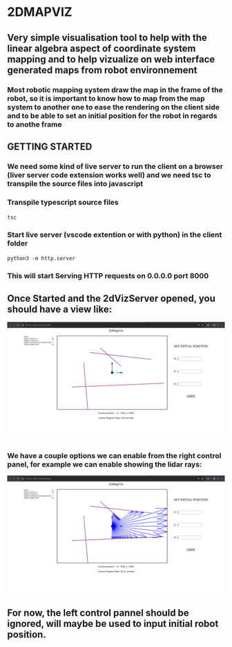 # 2DMAPVIZ

## Very simple visualisation tool to help with the linear algebra aspect of coordinate system mapping and to help vizualize on web interface generated maps from robot environnement

### Most robotic mapping system draw the map in the frame of the robot, so it is important to know how to map from the map system to another one to ease the rendering on the client side and to be able to set an initial position for the robot in regards to anothe frame

## GETTING STARTED

### We need some kind of live server to run the client on a browser (liver server code extension works well) and we need tsc to transpile the source files into javascript

### Transpile typescript source files
```
tsc
```

### Start live server (vscode extention or with python) in the client folder
```
python3 -m http.server 
```
### This will start Serving HTTP requests on 0.0.0.0 port 8000

## Once Started and the 2dVizServer opened, you should have a view like:
![image](../images/simWebView.png)

### We have a couple options we can enable from the right control panel, for example we can enable showing the lidar rays:
![image](../images/simWebViewRays.png)

## For now, the left control pannel should be ignored, will maybe be used to input initial robot position.